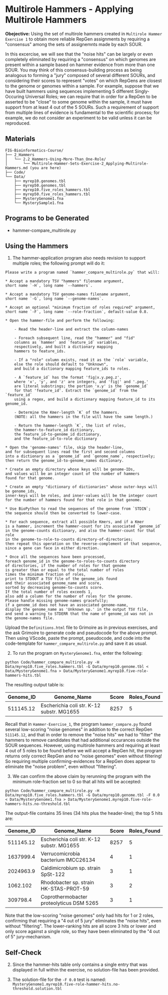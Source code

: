# Multirole Hammers - Applying Multirole Hammers

**Obejective:** Using the set of multirole hammers created in
`Multirole Hammer Exercise 1` to obtain more reliable RepGen assignments
by requiring a "consensus" among the sets of assignemnts made by each SOUR.

In this excercise, we will see that the "noise hits"
can be largely or even completely eliminated by requiring
a "consensus" on which genomes are present within a sample
based on hammer evidence from more than one SOUR. 
You may think of this consensus-building process as being analogous
to forming a "jury" composed of several different SOURs,
and considering their scores to represent "votes"
on which RepGens are closest to the genome or genomes within a sample.
For example, suppose that we have built hammers using sequences
implementing 5 different Singly-Occuring Universal Roles;
we can require that in order for a RepGen to be asserted
to be "close" to some genome within the sample, it must have support
from at least 4 out of the 5 SOURs. Such a requirement of support
from multiple lines of evidence is fundamental to the scientific process;
for example, we do not consider an experiment to be valid unless
it can be reproduced.

## Materials

```
FIG-Bioinformatics-Course/
├── 2_Hammers
│   └── 2.2_Hammers-Using-More-Than_One-Role/
│       └── Multirole-Hammer-Sets-Exercise-2_Applying-Multirole-Hammers.md (you are here)
├── Code/
└── Data/
    ├── myrep10.genomes.tbl
    ├── myrep50.genomes.tbl
    ├── myrep10.five_roles_hammers.tbl
    ├── myrep50.five_roles_hammers.tbl
    ├── MysteryGenome1.fna
    └── MysterySample1.fna
```

## Programs to be Generated

* hammer-compare_multirole.py

## Using the Hammers

1. The hammer-application program also needs revision to support multiple roles;
the following prompt will do it:

```
Please write a program named `hammer_compare_multirole.py` that will:

* Accept a mandatory TSV "hammers" filename argument,
short name `-H`, long name `--hammers`.

* Accept a mandatory TSV genome-names filename argument,
short name `-G`, long name `--genome-names`.

* Accept an optional "minimum fraction of roles required" argument,
short name `-F`, long name `--role-fraction`, default-value 0.8.

* Open the hammer-file and perform the following:
    
    - Read the header-line and extract the column-names
    
    - Foreach subsequent line, read the "hammer" and "fid"
    columns as `hammer` and `feature_id` variables,
    respectively, and built a dictionary mapping
    hammers to feature_ids.

    - If a "role" column exists, read it as the `role` variable,
    else the role should default to "Unknown",
    and build a dictionary mapping feature_ids to roles.

    - A `feature_id` has the format 'fig|x.y.peg.z',
    where 'x', 'y', and 'z' are integers, and 'fig|' and '.peg.'
    are literal substrings; the portion 'x.y' is the `genome_id`
    for that 'feature_id'. Extract the `genome_id` from the `feature_id`
    using a regex, and build a dictionary mapping feature_id to its genome_id.

    - Determine the Kmer-length `K` of the hammers.
    (NOTE: all the hammers in the file will have the same length.)

    - Return the hammer-length `K`, the list of roles,
    the hammer-to-feature_id dictionary,
    the feature_id-to-genome_id dictionary,
    and the feature_id-to-role dictionary

* Open the 'genome-names' file, skip the header-line,
and for subsequent lines read the first and second columns
into a dictionary as a `genome_id` and `genome_name`, respectively;
then return the genome_id-to-genome_names dictionary.

* Create an empty directory whose keys will be genome-IDs,
and values will be an integer count of the number of hammers
found for that genome.

* Create an empty "dictionary of dictionaries" whose outer-keys will be genome_ids,
inner-keys will be roles, and inner-values will be the integer count
for the number of hammers found for that role in that genome.

* Use BioPython to read the sequences of the genome from `STDIN`;
the sequence should then be converted to lower-case.

* For each sequence, extract all possible Kmers, and if a Kmer
is a hammer, increment the hammer-count for its associated `genome_id`
in the genome-counts dictionary, and also the hammer-count for that role
in the genome-to-role-to-counts directory-of-directories;
then repeat this operation on the reverse-complement of that sequence,
since a gene can face in either direction.

* Once all the sequences have been processed,
foreach genome_id in the genome-to-roles-to-counts directory
of directories, if the number of roles for that genome
is greater than or equal to the total number of roles
times the minimum fraction of roles,
print to STDOUT a TSV file of the genome_ids found
and their associated genome_name and score,
sorted by decreasing genome-to-counts score.
If the total number of roles exceeds 1,
also add a column for the number of roles for the genome.
Please handle missing genome-names gracefully;
if a genome_id does not have an associated genome-name,
display the genome_name as 'Unknown sp.' in the output TSV file,
and send a warning to STDERR that the name of genome_id was not in 
the genome-names file.
```

Upload the `Definitions.html` file to Grimoire as in previous exercises, and the ask Grimoire to generate code and pseudocode for the above prompt.
Then using VScode, paste the prompt, pseudocode, and code into the code-template for `hammer_compare_multirole.py` and save it as usual.


2. To run the program on `MysteryGenome1.fna`, enter the following:

```
python Code/hammer_compare_multirole.py -H Data/myrep10.five_roles.hammers.tbl -G Data/myrep10.genome.tbl < Data/MysteryGenome1.fna > Data/MysteryGenome1.myrep10.five-role-hammers-hits.tbl
```

The resulting output table is:

| Genome_ID | Genome_Name | Score | Roles_Found |
| --- | --- | --- | --- |
| 511145.12 | Escherichia coli str. K-12 substr. MG1655 | 8257 | 5 |

Recall that in `Hammer-Exercise_1`, the program `hammer_compare.py` found several low-scoring "noise genomes" in addition to the correct RepGen `511145.12`, and that in order to remove the "noise hits" we had to "filter" the hammers to remove candidates that had additional occurances outside the SOUR sequences. However, using multirole hammers and requiring at least 4 out of 5 roles to be found before we will accept a RepGen hit, the program returns only correct RepGen and no "noise genomes" even without filtering!
So requiring multiple confirming-evidences for a RepGen does appear to eliminate the "noise problem", even without "filtering". 

3. We can confirm the above claim by rerunning the program
with the minimum role-fraction set to 0
so that all hits will be accepted:

```
python Code/hammer_compare_multirole.py -H Data/myrep10.five_roles.hammers.tbl -G Data/myrep10.genome.tbl -F 0.0 < Data/MysteryGenome1.fna > Data/MysteryGenome1.myrep10.five-role-hammers-hits.no-threshold.tbl
```

The output-file contains 35 lines (34 hits plus the header-line);
the top 5 hits are:

| Genome_ID | Genome_Name | Score | Roles_Found |
| --- | --- | --- | --- |
| 511145.12 | Escherichia coli str. K-12 substr. MG1655 | 8257 | 5 |
| 1637999.4 | Verrucomicrobia bacterium IMCC26134 | 4 | 1 |
| 2024963.9 | Caldimicrobium sp. strain SpSt-122 | 3 | 1 |
| 1062.102 | Rhodobacter sp. strain HK-STAS-PROT-59 | 3 | 2 |
| 309798.4 | Coprothermobacter proteolyticus DSM 5265 | 3 | 1 |

Note that the low-scoring "noise genomes" only had hits for 1 or 2 roles, confirming that requiring a "4 out of 5 jury" eliminates the "noise hits", even without "filtering". The lower-ranking hits are all score 3 hits or lower and only score against a single role, so they have been eliminated by the "4 out of 5" jury-mechanism.


## Self-Check

2. Since the hammer-hits table only contains a single entry
that was displayed in full within the exercise,
no solution-file has been provided.

3. The solution-file for the `-F 0.0` test is named:
`MysteryGenome1.myrep10.five-role-hammer-hits.no-threshold.solution.tbl`

